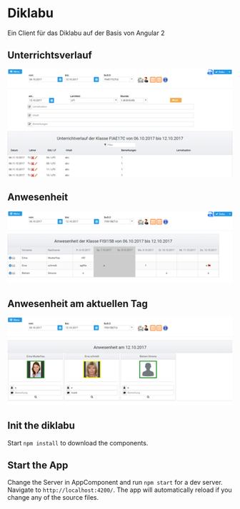 # Diklabu

Ein Client für das Diklabu auf der Basis von Angular 2 
## Unterrichtsverlauf
![alt text](https://raw.githubusercontent.com/jtuttas/diklabu_Angular2/master/verlauf.PNG "Logo Title Text 1")

## Anwesenheit
![alt text](https://raw.githubusercontent.com/jtuttas/diklabu_Angular2/master/anwesenheit.PNG "Logo Title Text 1")

## Anwesenheit am aktuellen Tag
![alt text](https://raw.githubusercontent.com/jtuttas/diklabu_Angular2/master/anwesenheitheute.PNG "Logo Title Text 1")

## Init the diklabu
Start `npm install` to download the components.

## Start the App
Change the Server in AppComponent and run `npm start` for a dev server. Navigate to `http://localhost:4200/`. The app will automatically reload if you change any of the source files.


